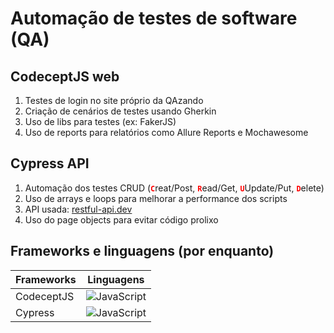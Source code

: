 # Automação de testes de software (QA)

## CodeceptJS web
1. Testes de login no site próprio da QAzando
2. Criação de cenários de testes usando Gherkin
3. Uso de libs para testes (ex: FakerJS)
4. Uso de reports para relatórios como Allure Reports e Mochawesome

## Cypress API
1. Automação dos testes CRUD (<code style="color : red">**C**</code>reat/Post, <code style="color : red">**R**</code>ead/Get, <code style="color : red">**U**</code>Update/Put, <code style="color : red">**D**</code>elete) 
2. Uso de arrays e loops para melhorar a performance dos scripts
3. API usada: [restful-api.dev](https://restful-api.dev/) 
4. Uso do page objects para evitar código prolixo 

## Frameworks e linguagens (por enquanto)

| Frameworks  | Linguagens |
| ------------- |:-------------:|
| CodeceptJS    | ![JavaScript](https://img.shields.io/badge/javascript-%23323330.svg?style=for-the-badge&logo=javascript&logoColor=%23F7DF1E)     |
| Cypress       | ![JavaScript](https://img.shields.io/badge/javascript-%23323330.svg?style=for-the-badge&logo=javascript&logoColor=%23F7DF1E)     |

